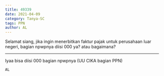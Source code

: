 ```yaml
---
title: 49339
date: 2021-04-09
category: Tanya-SC
tags: PPN
author: AL
---
```


Selamat siang, jika ingin menerbitkan faktur pajak untuk perusahaan luar negeri, bagian npwpnya diisi 000 ya? atau bagaimana?

---

Iyaa bisa diisi 000 bagian npwpnya (UU CIKA bagian PPN)

`AL`
